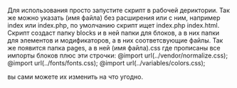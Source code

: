 Для использования просто запустите скрипт в рабочей дериктории. Так же можно указать (имя файла) без расширения или с ним, например index или index.php, по умолчанию скрипт ищет index.php index.html. Скрипт создаст папку blocks и в ней папки для блоков, а в них папки для элементов и модификаторов, а в них соответсвующие файлы. Так же появится папка pages, а в ней (имя файла).css где прописаны все импорты блоков плюс эти строчки: 
@import url(../vendor/normalize.css);
@import url(../fonts/fonts.css);
@import url(../variables/colors.css);

вы сами можете их изменить на что угодно.
